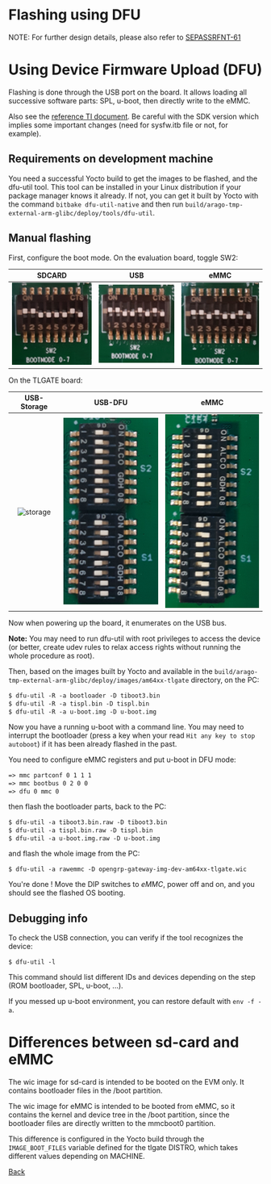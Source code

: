 # Flashing using DFU

NOTE: For further design details, please also refer to [SEPASSRFNT-61](https://jira.open-groupe.com/browse/SEPASSRFNT-61)

# Using Device Firmware Upload (DFU)
Flashing is done through the USB port on the board. It allows loading all successive software parts: SPL, u-boot, then directly write to the eMMC.

Also see the [reference TI document](https://software-dl.ti.com/processor-sdk-linux/esd/AM64X/08_00_00_21/exports/docs/linux/Foundational_Components/U-Boot/UG-Memory.html).
Be careful with the SDK version which implies some important changes (need for sysfw.itb file or not, for example).

## Requirements on development machine
You need a successful Yocto build to get the images to be flashed, and the dfu-util tool. This tool can be installed in your Linux distribution if your package manager knows it already.
If not, you can get it built by Yocto with the command `bitbake dfu-util-native` and then run `build/arago-tmp-external-arm-glibc/deploy/tools/dfu-util`.

## Manual flashing

First, configure the boot mode. On the evaluation board, toggle SW2:

|SDCARD|USB|eMMC|
|:----:|:-:|:--:|
|![sdcard](sdcard.png)|![USB-DFU](usb.png)|![eMMC](emmc.png)|

On the TLGATE board:

|USB-Storage|USB-DFU|eMMC|
|:---------:|:-----:|:--:|
|![storage](bootmode-storage.png)|![dfu](bootmode-dfu.png)|![eMMC](bootmode-emmc.png)|

Now when powering up the board, it enumerates on the USB bus.

**Note:** You may need to run dfu-util with root privileges to access the device (or better, create udev rules to relax access rights without running the whole procedure as root).

Then, based on the images built by Yocto and available in the `build/arago-tmp-external-arm-glibc/deploy/images/am64xx-tlgate` directory, on the PC:
```
$ dfu-util -R -a bootloader -D tiboot3.bin
$ dfu-util -R -a tispl.bin -D tispl.bin
$ dfu-util -R -a u-boot.img -D u-boot.img
```

Now you have a running u-boot with a command line. You may need to interrupt the bootloader (press a key when your read `Hit any key to stop autoboot`) if it has been already flashed in the past.

You need to configure eMMC registers and put u-boot in DFU mode:
```
=> mmc partconf 0 1 1 1
=> mmc bootbus 0 2 0 0
=> dfu 0 mmc 0
```

then flash the bootloader parts, back to the PC:
```
$ dfu-util -a tiboot3.bin.raw -D tiboot3.bin
$ dfu-util -a tispl.bin.raw -D tispl.bin
$ dfu-util -a u-boot.img.raw -D u-boot.img
```

and flash the whole image from the PC:
```
$ dfu-util -a rawemmc -D opengrp-gateway-img-dev-am64xx-tlgate.wic
```


You're done ! Move the DIP switches to *eMMC*, power off and on, and you should see the flashed OS booting.

## Debugging info

To check the USB connection, you can verify if the tool recognizes the device:
```
$ dfu-util -l
```

This command should list different IDs and devices depending on the step (ROM bootloader, SPL, u-boot, ...).

If you messed up u-boot environment, you can restore default with `env -f -a`.

# Differences between sd-card and eMMC
The wic image for sd-card is intended to be booted on the EVM only. It contains bootloader files in the /boot partition.

The wic image for eMMC is intended to be booted from eMMC, so it contains the kernel and device tree in the /boot partition, since the bootloader files are directly written to the mmcboot0 partition.

This difference is configured in the Yocto build through the `IMAGE_BOOT_FILES` variable defined for the tlgate DISTRO, which takes different values depending on MACHINE.

[Back](toc.md)
